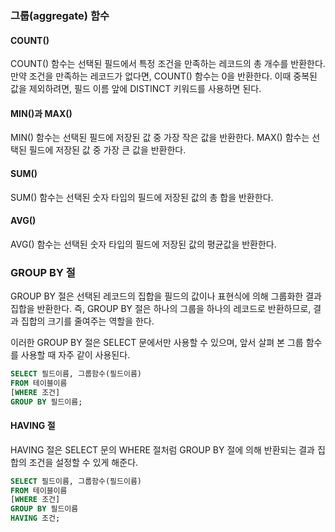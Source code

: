 ### 그룹(aggregate) 함수

#### COUNT()

COUNT() 함수는 선택된 필드에서 특정 조건을 만족하는 레코드의 총 개수를 반환한다.
만약 조건을 만족하는 레코드가 없다면, COUNT() 함수는 0을 반환한다.
이때 중복된 값을 제외하려면, 필드 이름 앞에 DISTINCT 키워드를 사용하면 된다.

#### MIN()과 MAX()

MIN() 함수는 선택된 필드에 저장된 값 중 가장 작은 값을 반환한다.
MAX() 함수는 선택된 필드에 저장된 값 중 가장 큰 값을 반환한다.

#### SUM()

SUM() 함수는 선택된 숫자 타입의 필드에 저장된 값의 총 합을 반환한다.

#### AVG()

AVG() 함수는 선택된 숫자 타입의 필드에 저장된 값의 평균값을 반환한다.

### GROUP BY 절

GROUP BY 절은 선택된 레코드의 집합을 필드의 값이나 표현식에 의해 그룹화한 결과 집합을 반환한다.
즉, GROUP BY 절은 하나의 그룹을 하나의 레코드로 반환하므로, 결과 집합의 크기를 줄여주는 역할을 한다.

이러한 GROUP BY 절은 SELECT 문에서만 사용할 수 있으며, 앞서 살펴 본 그룹 함수를 사용할 때 자주 같이 사용된다.

```sql
SELECT 필드이름, 그룹함수(필드이름)
FROM 테이블이름
[WHERE 조건]
GROUP BY 필드이름;
```

#### HAVING 절

HAVING 절은 SELECT 문의 WHERE 절처럼 GROUP BY 절에 의해 반환되는 결과 집합의 조건을 설정할 수 있게 해준다.

```sql
SELECT 필드이름, 그룹함수(필드이름)
FROM 테이블이름
[WHERE 조건]
GROUP BY 필드이름
HAVING 조건;
```
